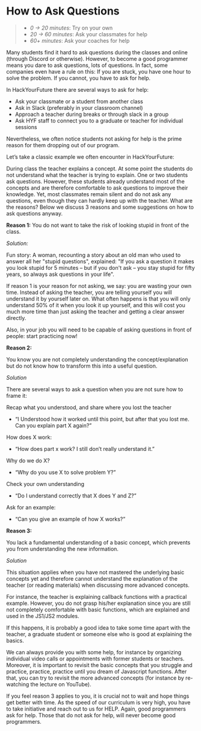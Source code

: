 # How to Ask Questions

> - _0 -&gt; 20 minutes_: Try on your own
> - _20 -&gt; 60 minutes_: Ask your classmates for help
> - _60+ minutes_: Ask your coaches for help

Many students find it hard to ask questions during the classes and online
(through Discord or otherwise). However, to become a good programmer means you
dare to ask questions, lots of questions. In fact, some companies even have a
rule on this: If you are stuck, you have ​one hour t​o solve the problem. If you
cannot, you ​have to ask for help.

In HackYourFuture there are several ways to ask for help:

- Ask your classmate or a student from another class
- Ask in Slack (preferably in your classroom channel)
- Approach a teacher during breaks or through slack in a group
- Ask HYF staff to connect you to a graduate or teacher for individual sessions

Nevertheless, we often notice students not asking for help is the prime reason
for them dropping out of our program.

Let’s take a classic example we often encounter in HackYourFuture:

During class the teacher explains a concept. At some point the students do not
understand what the teacher is trying to explain. One or two students ask
questions. However, these students already understand most of the concepts and
are therefore comfortable to ask questions to improve their knowledge. Yet, most
classmates remain silent and do not ask any questions, even though they can
hardly keep up with the teacher. What are the reasons? Below we discuss 3
reasons and some suggestions on how to ask questions anyway.

**Reason 1:** You do not want to take the risk of looking stupid in front of the
class.

_Solution:_

Fun story:​ ​A woman, recounting a story about an old man who used to answer all
her "stupid questions", explained: "If you ask a question it makes you look
stupid for 5 minutes – but if you don't ask – you stay stupid for fifty years,
so always ask questions in your life".

If reason 1 is your reason for not asking, we say: you are wasting your own
time. Instead of asking the teacher, you are telling yourself you will
understand it by yourself later on. What often happens is that you will only
understand 50% of it when you look it up yourself, and this will cost you much
more time than just asking the teacher and getting a clear answer directly.

Also, in your job you will need to be capable of asking questions in front of
people: start practicing now!

**Reason 2:**

You know you are not completely understanding the concept/explanation but do not
know how to transform this into a useful question.

_Solution_

There are several ways to ask a question when you are not sure how to frame it:

Recap what you understood, and share where you lost the teacher

- “I Understood how it worked until this point, but after that you lost me. Can
  you explain part X again?”

How does X work:

- “How does part x work? I still don’t really understand it.”

Why do we do X?

- “Why do you use X to solve problem Y?”

Check your own understanding

- “Do I understand correctly that X does Y and Z?”

Ask for an example:

- “Can you give an example of how X works?”

**Reason 3:**

You lack a fundamental understanding of a basic concept, which prevents you from
understanding the new information.

_Solution_

This situation applies when you have not mastered the underlying basic concepts
yet and therefore cannot understand the explanation of the teacher (or reading
materials) when discussing more advanced concepts.

For instance, the teacher is explaining ​callback functions​ with a practical
example. However, you do not grasp his/her explanation since you are still not
completely comfortable with basic functions, which are explained and used in the
JS1/JS2 modules.

If this happens, it is probably a good idea to take some time apart with the
teacher, a graduate student or someone else ​who is good at explaining the
basics​.

We can always provide you with some help, for instance by organizing individual
video calls or appointments with former students or teachers. Moreover, it is
important to revisit the basic concepts that you struggle and ​practice,
practice, practice u​ntil you dream of Javascript functions. After that, you can
try to revisit the more advanced concepts (for instance by re-watching the
lecture on YouTube).

If you feel reason 3 applies to you, it is crucial not to wait and hope things
get better with time. As the speed of our curriculum is very high, ​you have to
take initiative and reach out to us for HELP.​ Again, good programmers ask for
help. Those that do not ask for help, will never become good programmers.

